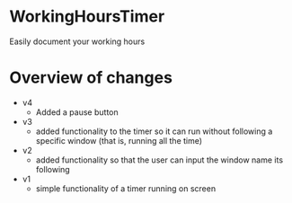 # WorkingHoursTimer
Easily document your working hours


# Overview of changes
- v4
  - Added a pause button
- v3
  - added functionality to the timer so it can run without following a specific window (that is, running all the time)
- v2
  - added functionality so that the user can input the window name its following
- v1
  - simple functionality of a timer running on screen
